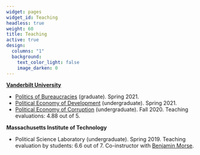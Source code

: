 ```yaml
---
widget: pages
widget_id: Teaching
headless: true
weight: 60
title: Teaching
active: true
design:
  columns: "1"
  background:
    text_color_light: false
    image_darken: 0
---
```

**[Vanderbilt University](http://www.vanderbilt.edu)**

* [Politics of Bureaucracies](media/bureaucracies_syllabus.pdf) (graduate). Spring 2021.
* [Political Economy of Development](media/bureaucracies_syllabus.pdf) (undergraduate). Spring 2021.
* [Political Economy of Corruption](media/corruption_syllabus.pdf) (undergraduate). Fall 2020. Teaching evaluations: 4.88 out of 5.

**Massachusetts Institute of Technology**

* Political Science Laboratory (undergraduate). Spring 2019. Teaching evaluation by students: 6.6 out of 7. Co-instructor with [Benjamin Morse](http://www.benmorse.net/).